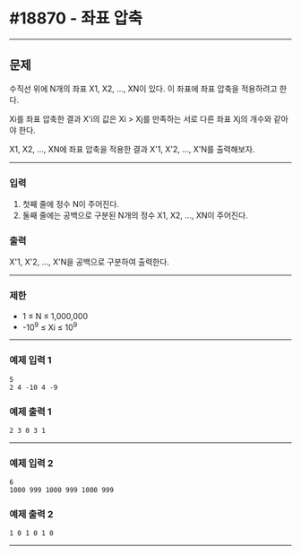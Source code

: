 # #18870 - 좌표 압축

---

## 문제
수직선 위에 N개의 좌표 X1, X2, ..., XN이 있다. 이 좌표에 좌표 압축을 적용하려고 한다.

Xi를 좌표 압축한 결과 X'i의 값은 Xi > Xj를 만족하는 서로 다른 좌표 Xj의 개수와 같아야 한다.

X1, X2, ..., XN에 좌표 압축을 적용한 결과 X'1, X'2, ..., X'N를 출력해보자.

---

### 입력
1. 첫째 줄에 정수 N이 주어진다.
2. 둘째 줄에는 공백으로 구분된 N개의 정수 X1, X2, ..., XN이 주어진다.

### 출력
X'1, X'2, ..., X'N을 공백으로 구분하여 출력한다.

---

### 제한
- 1 ≤ N ≤ 1,000,000
- -10<sup>9</sup> ≤ Xi ≤ 10<sup>9</sup>

---

### 예제 입력 1
```text
5
2 4 -10 4 -9
```

### 예제 출력 1
```text
2 3 0 3 1
```

---

### 예제 입력 2
```text
6
1000 999 1000 999 1000 999
```

### 예제 출력 2
```text
1 0 1 0 1 0
```

---